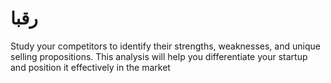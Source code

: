 # رقبا


Study your competitors to identify their strengths, weaknesses, and unique selling propositions. This analysis will help you differentiate your startup and position it effectively in the market
